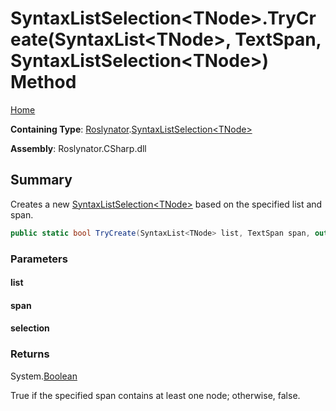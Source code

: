 <a name="_top"></a>

# SyntaxListSelection\<TNode>\.TryCreate\(SyntaxList\<TNode>, TextSpan, SyntaxListSelection\<TNode>\) Method

[Home](../../../README.md#_top)

**Containing Type**: [Roslynator](../../README.md#_top)\.[SyntaxListSelection\<TNode>](../README.md#_top)

**Assembly**: Roslynator\.CSharp\.dll

## Summary

Creates a new [SyntaxListSelection\<TNode>](../README.md#_top) based on the specified list and span\.

```csharp
public static bool TryCreate(SyntaxList<TNode> list, TextSpan span, out SyntaxListSelection<TNode> selection)
```

### Parameters

#### list

#### span

#### selection

### Returns

System\.[Boolean](https://docs.microsoft.com/en-us/dotnet/api/system.boolean)

True if the specified span contains at least one node; otherwise, false\.
